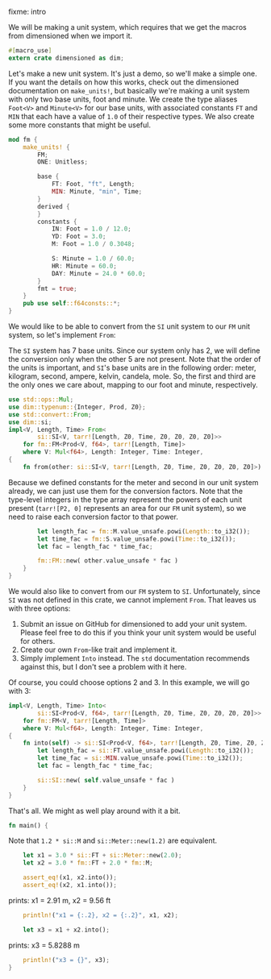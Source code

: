 fixme: intro

We will be making a unit system, which requires that we get the macros from dimensioned when we
import it.

```rust
#[macro_use]
extern crate dimensioned as dim;
```

Let's make a new unit system. It's just a demo, so we'll make a simple one. If you want the
details on how this works, check out the dimensioned documentation on `make_units!`, but
basically we're making a unit system with only two base units, foot and minute. We create the
type aliases `Foot<V>` and `Minute<V>` for our base units, with associated constants `FT` and
`MIN` that each have a value of `1.0` of their respective types. We also create some more
constants that might be useful.

```rust
mod fm {
    make_units! {
        FM;
        ONE: Unitless;

        base {
            FT: Foot, "ft", Length;
            MIN: Minute, "min", Time;
        }
        derived {
        }
        constants {
            IN: Foot = 1.0 / 12.0;
            YD: Foot = 3.0;
            M: Foot = 1.0 / 0.3048;

            S: Minute = 1.0 / 60.0;
            HR: Minute = 60.0;
            DAY: Minute = 24.0 * 60.0;
        }
        fmt = true;
    }
    pub use self::f64consts::*;
}
```

We would like to be able to convert from the `SI` unit system to our `FM` unit system, so let's
implement `From`:

The `SI` system has 7 base units. Since our system only has 2, we will define the conversion
only when the other 5 are not present. Note that the order of the units is important, and
`SI`'s base units are in the following order: meter, kilogram, second, ampere, kelvin, candela,
mole. So, the first and third are the only ones we care about, mapping to our foot and minute,
respectively.

```rust
use std::ops::Mul;
use dim::typenum::{Integer, Prod, Z0};
use std::convert::From;
use dim::si;
impl<V, Length, Time> From<
        si::SI<V, tarr![Length, Z0, Time, Z0, Z0, Z0, Z0]>>
    for fm::FM<Prod<V, f64>, tarr![Length, Time]>
    where V: Mul<f64>, Length: Integer, Time: Integer,
{
    fn from(other: si::SI<V, tarr![Length, Z0, Time, Z0, Z0, Z0, Z0]>) -> Self {
```

Because we defined constants for the meter and second in our unit system already, we
can just use them for the conversion factors. Note that the type-level integers in the
type array represent the powers of each unit present (`tarr![P2, 0]` represents an area
for our `FM` unit system), so we need to raise each conversion factor to that power.

```rust
        let length_fac = fm::M.value_unsafe.powi(Length::to_i32());
        let time_fac = fm::S.value_unsafe.powi(Time::to_i32());
        let fac = length_fac * time_fac;

        fm::FM::new( other.value_unsafe * fac )
    }
}
```

We would also like to convert from our `FM` system to `SI`. Unfortunately, since `SI` was not
defined in this crate, we cannot implement `From`. That leaves us with three options:

1. Submit an issue on GitHub for dimensioned to add your unit system. Please feel free to do
   this if you think your unit system would be useful for others.
2. Create our own `From`-like trait and implement it.
3. Simply implement `Into` instead. The `std` documentation recommends against this, but I
   don't see a problem with it here.

Of course, you could choose options 2 and 3. In this example, we will go with 3:

```rust
impl<V, Length, Time> Into<
        si::SI<Prod<V, f64>, tarr![Length, Z0, Time, Z0, Z0, Z0, Z0]>>
    for fm::FM<V, tarr![Length, Time]>
    where V: Mul<f64>, Length: Integer, Time: Integer,
{
    fn into(self) -> si::SI<Prod<V, f64>, tarr![Length, Z0, Time, Z0, Z0, Z0, Z0]> {
        let length_fac = si::FT.value_unsafe.powi(Length::to_i32());
        let time_fac = si::MIN.value_unsafe.powi(Time::to_i32());
        let fac = length_fac * time_fac;

        si::SI::new( self.value_unsafe * fac )
    }
}
```

That's all. We might as well play around with it a bit.

```rust
fn main() {
```

Note that `1.2 * si::M` and `si::Meter::new(1.2)` are equivalent.

```rust
    let x1 = 3.0 * si::FT + si::Meter::new(2.0);
    let x2 = 3.0 * fm::FT + 2.0 * fm::M;

    assert_eq!(x1, x2.into());
    assert_eq!(x2, x1.into());
```

prints: x1 = 2.91 m, x2 = 9.56 ft

```rust
    println!("x1 = {:.2}, x2 = {:.2}", x1, x2);

    let x3 = x1 + x2.into();
```

prints: x3 = 5.8288 m

```rust
    println!("x3 = {}", x3);
}
```
